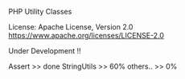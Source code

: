 PHP Utility Classes

License: Apache License, Version 2.0
https://www.apache.org/licenses/LICENSE-2.0

Under Development !!

Assert >> done
StringUtils >> 60%
others.. >> 0%
